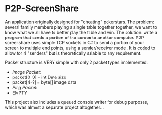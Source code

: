 # P2P-ScreenShare
An application originally designed for "cheating" pokerstars.
The problem: several family members playing a single table together together, we want to know what we all have to better play the table and win.
The solution: write a program that sends a portion of the screen to another computer.
P2P screenshare uses simple TCP sockets in C# to send a portion of your screen to multiple end points, using a sender/receiver model. It is coded to allow for 4 "senders" but is theoretically salable to any requirement.

Packet structure is VERY simple with only 2 packet types implemented.
* *Image Packet:*
 * packet[0-3] = int Data size
 * packet[4-?] = byte[] image data
* *Ping Packet:*
 * EMPTY
 
This project also includes a queued console writer for debug purposes, which was almost a separate project altogether...

